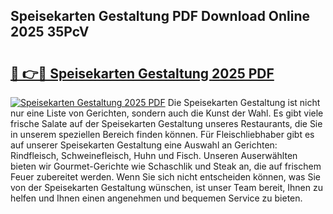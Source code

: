 ## Speisekarten Gestaltung PDF Download Online 2025 35PcV

# <h2><a href="http://gcdtc0.nevu.top/?p=Speisekarten+Gestaltung">🔗 👉🔴 Speisekarten Gestaltung 2025 PDF</a></h2>

[![Speisekarten Gestaltung 2025 PDF](https://i.imgur.com/dBaPXMq.png)](http://gcdtc0.nevu.top/?p=Speisekarten+Gestaltung)
Die Speisekarten Gestaltung ist nicht nur eine Liste von Gerichten, sondern auch die Kunst der Wahl. Es gibt viele frische Salate auf der Speisekarten Gestaltung unseres Restaurants, die Sie in unserem speziellen Bereich finden können. Für Fleischliebhaber gibt es auf unserer Speisekarten Gestaltung eine Auswahl an Gerichten: Rindfleisch, Schweinefleisch, Huhn und Fisch. Unseren Auserwählten bieten wir Gourmet-Gerichte wie Schaschlik und Steak an, die auf frischem Feuer zubereitet werden. Wenn Sie sich nicht entscheiden können, was Sie von der Speisekarten Gestaltung wünschen, ist unser Team bereit, Ihnen zu helfen und Ihnen einen angenehmen und bequemen Service zu bieten.
